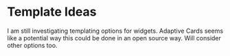 # Template Ideas

I am still investigating templating options for widgets. Adaptive Cards seems like a potential way this could be done in an open source way. Will consider other options too.
